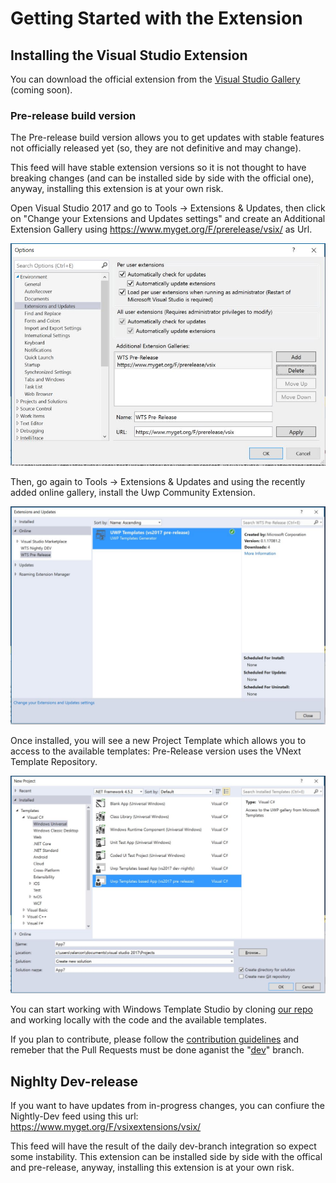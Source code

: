 Getting Started with the Extension
==================================

## Installing the Visual Studio Extension

You can download the official extension from the [Visual Studio Gallery](https://visualstudiogallery.msdn.microsoft.com/) (coming soon).

### Pre-release build version
The Pre-release build version allows you to get updates with stable features not officially released yet (so, they are not definitive and may change).

This feed will have stable extension versions so it is not thought to have breaking changes (and can be installed side by side with the official one), anyway, installing this extension is at your own risk. 

Open Visual Studio 2017 and go to Tools -> Extensions & Updates, then click on "Change your Extensions and Updates settings" and create an Additional Extension Gallery using https://www.myget.org/F/prerelease/vsix/ as Url.

![Configure Additional Extension Gallery](resources/vsix/configurefeed.jpg)

Then, go again to Tools -> Extensions & Updates and using the recently added online gallery, install the Uwp Community Extension.

![Install UWP Community Templates extension](resources/vsix/onlinefeed.jpg)

Once installed, you will see a new Project Template which allows you to access to the available templates: Pre-Release version uses the VNext Template Repository.

![File New Project](resources/vsix/filenew.jpg)

You can start working with Windows Template Studio by cloning [our repo](https://github.com/Microsoft/WindowsTemplateStudio) and working locally with the code and the available templates.

If you plan to contribute, please follow the [contribution guidelines](../contributing.md) and remeber that the Pull Requests must be done aganist the "[dev](https://github.com/Microsoft/WindowsTemplateStudio/tree/dev)" branch.

## Nighlty Dev-release  
If you want to have updates from in-progress changes, you can confiure the Nightly-Dev feed using this url: https://www.myget.org/F/vsixextensions/vsix/ 

This feed will have the result of the daily dev-branch integration so expect some instability. This extension can be installed side by side with the offical and pre-release, anyway, installing this extension is at your own risk.